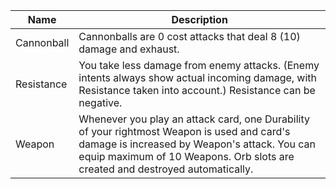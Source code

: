 | Name | Description |
| ---- | ----------- |
| Cannonball | Cannonballs are 0 cost attacks that deal 8 (10) damage and exhaust. |
| Resistance | You take less damage from enemy attacks. (Enemy intents always show actual incoming damage, with Resistance taken into account.) Resistance can be negative. |
| Weapon | Whenever you play an attack card, one Durability of your rightmost Weapon is used and card's damage is increased by Weapon's attack. You can equip maximum of 10 Weapons. Orb slots are created and destroyed automatically. |
